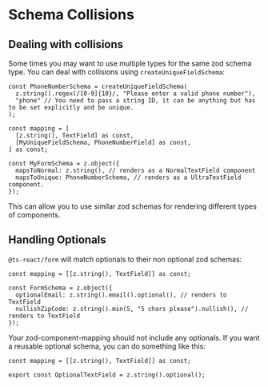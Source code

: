 # Schema Collisions

## Dealing with collisions

Some times you may want to use multiple types for the same zod schema type. You can deal with collisions using `createUniqueFieldSchema`:

```tsx
const PhoneNumberSchema = createUniqueFieldSchema(
  z.string().regex(/[0-9]{10}/, "Please enter a valid phone number"),
  "phone" // You need to pass a string ID, it can be anything but has to be set explicitly and be unique.
);

const mapping = [
  [z.string(), TextField] as const,
  [MyUniqueFieldSchema, PhoneNumberField] as const,
] as const;

const MyFormSchema = z.object({
  mapsToNormal: z.string(), // renders as a NormalTextField component
  mapsToUnique: PhoneNumberSchema, // renders as a UltraTextField component.
});
```

This can allow you to use similar zod schemas for rendering different types of components.

## Handling Optionals

`@ts-react/form` will match optionals to their non optional zod schemas:

```tsx
const mapping = [[z.string(), TextField]] as const;

const FormSchema = z.object({
  optionalEmail: z.string().email().optional(), // renders to TextField
  nullishZipCode: z.string().min(5, "5 chars please").nullish(), // renders to TextField
});
```

Your zod-component-mapping should not include any optionals. If you want a reusable optional schema, you can do something like this:

```tsx
const mapping = [[z.string(), TextField]] as const;

export const OptionalTextField = z.string().optional();
```
